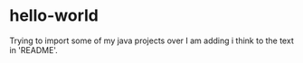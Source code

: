 # hello-world
Trying to import some of my java projects over
I am adding i think to the text in 'README'.
